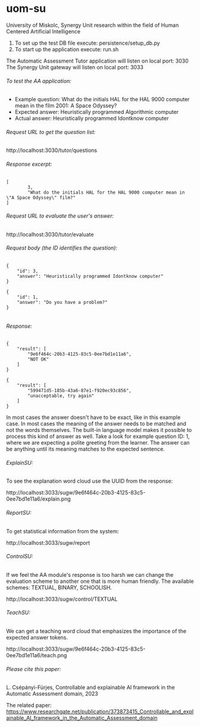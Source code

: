 # uom-su
University of Miskolc, Synergy Unit research within the field of Human Centered Artificial Intelligence

1. To set up the test DB file execute: persistence/setup_db.py
2. To start up the application execute: run.sh

The Automatic Assessment Tutor application will listen on local port: 3030
The Synergy Unit gateway will listen on local port: 3033

###### To test the AA application:

* Example question: What do the initials HAL for the HAL 9000 computer mean in the film 2001: A Space Odyssey?
* Expected answer: Heuristically programmed Algorithmic computer
* Actual answer: Heuristically programmed Idontknow computer

###### Request URL to get the question list:
http://localhost:3030/tutor/questions
###### Response excerpt:
```
[
        3,
        "What do the initials HAL for the HAL 9000 computer mean in \"A Space Odyssey\" film?"
]
```

###### Request URL to evaluate the user's answer:
http://localhost:3030/tutor/evaluate

###### Request body (the ID identifies the question): 
```
{
    "id": 3,
    "answer": "Heuristically programmed Idontknow computer"
}

{
    "id": 1,
    "answer": "Do you have a problem?"
}


```
###### Response:
```
{
    "result": [
        "9e6f464c-20b3-4125-83c5-0ee7bd1e11a6",
        "NOT OK"
    ]
}

{
    "result": [
        "599471d5-185b-43a6-87e1-f920ec93c856",
        "unacceptable, try again"
    ]
}
```

In most cases the answer doesn't have to be exact, like in this example case. In most cases the meaning of the answer 
needs to be matched and not the words themselves. The built-in language model makes it possible to process this kind 
of answer as well. Take a look for example question ID: 1, where we are expecting a polite greeting from the learner. 
The answer can be anything until its meaning matches to the expected sentence.  

###### ExplainSU:
To see the explanation word cloud use the UUID from the response: 

http://localhost:3033/sugw/9e6f464c-20b3-4125-83c5-0ee7bd1e11a6/explain.png

###### ReportSU:
To get statistical information from the system: 

http://localhost:3033/sugw/report

###### ControlSU:
If we feel the AA module's response is too harsh we can change the evaluation scheme to another one that is more 
human friendly. The available schemes: TEXTUAL, BINARY, SCHOOLISH. 

http://localhost:3033/sugw/control/TEXTUAL

###### TeachSU:
We can get a teaching word cloud that emphasizes the importance of the expected answer tokens.

http://localhost:3033/sugw/9e6f464c-20b3-4125-83c5-0ee7bd1e11a6/teach.png

###### Please cite this paper: 
L. Csépányi-Fürjes, Controllable and explainable AI framework in the Automatic Assessment domain, 2023

The related paper: https://www.researchgate.net/publication/373873415_Controllable_and_explainable_AI_framework_in_the_Automatic_Assessment_domain
